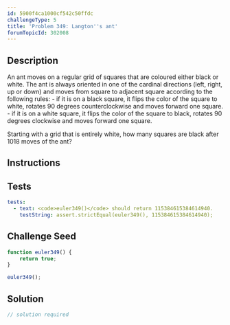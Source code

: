 ```yaml
---
id: 5900f4ca1000cf542c50ffdc
challengeType: 5
title: 'Problem 349: Langton''s ant'
forumTopicId: 302008
---
```


## Description
<section id='description'>
An ant moves on a regular grid of squares that are coloured either black or white.
The ant is always oriented in one of the cardinal directions (left, right, up or down) and moves from square to adjacent square according to the following rules:
- if it is on a black square, it flips the color of the square to white, rotates 90 degrees counterclockwise and moves forward one square.
- if it is on a white square, it flips the color of the square to black, rotates 90 degrees clockwise and moves forward one square.

Starting with a grid that is entirely white, how many squares are black after 1018 moves of the ant?
</section>

## Instructions
<section id='instructions'>

</section>

## Tests
<section id='tests'>

```yml
tests:
  - text: <code>euler349()</code> should return 115384615384614940.
    testString: assert.strictEqual(euler349(), 115384615384614940);

```

</section>

## Challenge Seed
<section id='challengeSeed'>

<div id='js-seed'>

```js
function euler349() {
    return true;
}

euler349();
```

</div>



</section>

## Solution
<section id='solution'>

```js
// solution required
```

</section>
